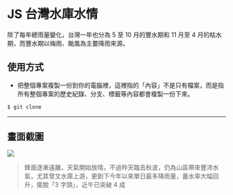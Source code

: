 # JS 台灣水庫水情

除了每年總雨量變化，台灣一年也分為 5 至 10 月的豐水期和 11 月至 4 月的枯水期，而豐水期以梅雨、颱風為主要降雨來源。

## 使用方式
- 把整個專案複製一份到你的電腦裡，這裡指的「內容」不是只有檔案，而是指所有整個專案的歷史紀錄、分支、標籤等內容都會複製一份下來。
```sh
$ git clone
```

----

## 畫面截圖
![](https://i.imgur.com/Ck4b4kr.png)
> 鋒面逐漸遠離，天氣開始放晴，不過昨天臨去秋波，仍為山區帶來豐沛水氣，尤其曾文水庫上游，更創下今年以來單日最多降雨量，蓄水率大幅回升，擺脫「3 字頭」，近午已突破 4 成